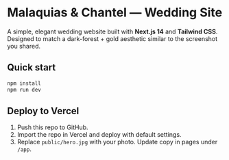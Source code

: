 # Malaquias & Chantel — Wedding Site

A simple, elegant wedding website built with **Next.js 14** and **Tailwind CSS**.  
Designed to match a dark-forest + gold aesthetic similar to the screenshot you shared.

## Quick start

```bash
npm install
npm run dev
```

## Deploy to Vercel
1. Push this repo to GitHub.
2. Import the repo in Vercel and deploy with default settings.
3. Replace `public/hero.jpg` with your photo. Update copy in pages under `/app`.
